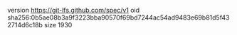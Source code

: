 version https://git-lfs.github.com/spec/v1
oid sha256:0b5ae08b3a9f3223bba90570f69bd7244ac54ad9483e69b81d5f432714d6c18b
size 1930
